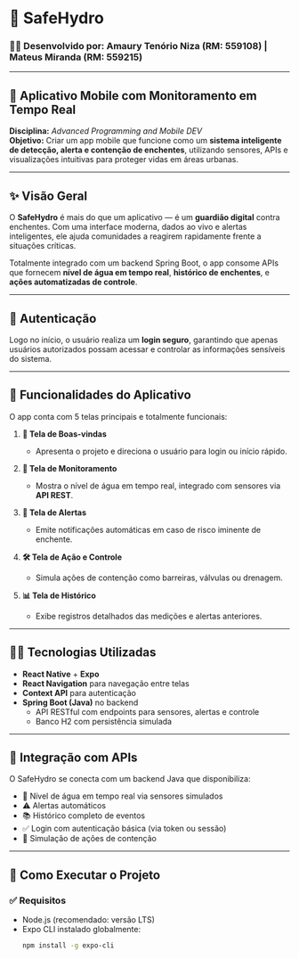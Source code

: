 # 🌊 SafeHydro

### 👨‍💻 Desenvolvido por: Amaury Tenório Niza (RM: 559108) | Mateus Miranda (RM: 559215)

---

## 📱 Aplicativo Mobile com Monitoramento em Tempo Real

**Disciplina:** *Advanced Programming and Mobile DEV*  
**Objetivo:** Criar um app mobile que funcione como um **sistema inteligente de detecção, alerta e contenção de enchentes**, utilizando sensores, APIs e visualizações intuitivas para proteger vidas em áreas urbanas.

---

## ✨ Visão Geral

O **SafeHydro** é mais do que um aplicativo — é um **guardião digital** contra enchentes. Com uma interface moderna, dados ao vivo e alertas inteligentes, ele ajuda comunidades a reagirem rapidamente frente a situações críticas.

Totalmente integrado com um backend Spring Boot, o app consome APIs que fornecem **nível de água em tempo real**, **histórico de enchentes**, e **ações automatizadas de controle**.

---

## 🔐 Autenticação

Logo no início, o usuário realiza um **login seguro**, garantindo que apenas usuários autorizados possam acessar e controlar as informações sensíveis do sistema.

---

## 🚀 Funcionalidades do Aplicativo

O app conta com 5 telas principais e totalmente funcionais:

1. **👋 Tela de Boas-vindas**  
   - Apresenta o projeto e direciona o usuário para login ou início rápido.

2. **📡 Tela de Monitoramento**  
   - Mostra o nível de água em tempo real, integrado com sensores via **API REST**.

3. **🚨 Tela de Alertas**  
   - Emite notificações automáticas em caso de risco iminente de enchente.

4. **🛠 Tela de Ação e Controle**  
   - Simula ações de contenção como barreiras, válvulas ou drenagem.

5. **📊 Tela de Histórico**  
   - Exibe registros detalhados das medições e alertas anteriores.

---

## 🧑‍💻 Tecnologias Utilizadas

- **React Native** + **Expo**
- **React Navigation** para navegação entre telas
- **Context API** para autenticação
- **Spring Boot (Java)** no backend
  - API RESTful com endpoints para sensores, alertas e controle
  - Banco H2 com persistência simulada

---

## 🔄 Integração com APIs

O SafeHydro se conecta com um backend Java que disponibiliza:

- 🔄 Nível de água em tempo real via sensores simulados
- ⚠️ Alertas automáticos
- 📚 Histórico completo de eventos
- ✅ Login com autenticação básica (via token ou sessão)
- 🔧 Simulação de ações de contenção

---

## 🧪 Como Executar o Projeto

### ✅ Requisitos

- Node.js (recomendado: versão LTS)
- Expo CLI instalado globalmente:
  ```bash
  npm install -g expo-cli
